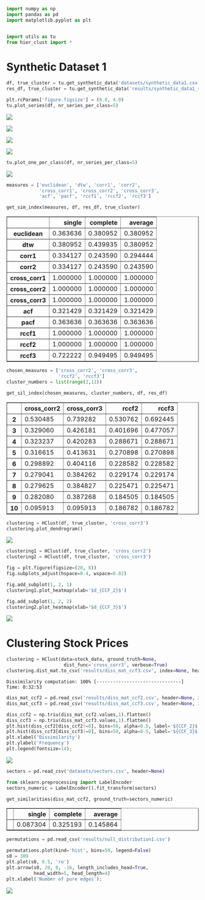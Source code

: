 

```python
import numpy as np
import pandas as pd
import matplotlib.pyplot as plt


import utils as tu
from hier_clust import *
```

# Synthetic Dataset 1


```python
df, true_cluster = tu.get_synthetic_data('datasets/synthetic_data1.csv')
res_df, true_cluster = tu.get_synthetic_data('results/synthetic_data1_res.csv')
```


```python
plt.rcParams['figure.figsize'] = (8.0, 4.0)
tu.plot_series(df, nr_series_per_class=5)
```


![](figures/output_3_0.png)



![](figures/output_3_1.png)



![](figures/output_3_2.png)



![](figures/output_3_3.png)



```python
tu.plot_one_per_class(df, nr_series_per_class=5)
```


![](figures/output_4_0.png)



```python
measures = ['euclidean', 'dtw', 'corr1', 'corr2',
            'cross_corr1', 'cross_corr2', 'cross_corr3',
            'acf', 'pacf', 'rccf1', 'rccf2', 'rccf3']
```


```python
get_sim_index(measures, df, res_df, true_cluster)
```




<div>
<table border="1" class="dataframe">
  <thead>
    <tr style="text-align: right;">
      <th></th>
      <th>single</th>
      <th>complete</th>
      <th>average</th>
    </tr>
  </thead>
  <tbody>
    <tr>
      <th>euclidean</th>
      <td>0.363636</td>
      <td>0.380952</td>
      <td>0.380952</td>
    </tr>
    <tr>
      <th>dtw</th>
      <td>0.380952</td>
      <td>0.439935</td>
      <td>0.380952</td>
    </tr>
    <tr>
      <th>corr1</th>
      <td>0.334127</td>
      <td>0.243590</td>
      <td>0.294444</td>
    </tr>
    <tr>
      <th>corr2</th>
      <td>0.334127</td>
      <td>0.243590</td>
      <td>0.243590</td>
    </tr>
    <tr>
      <th>cross_corr1</th>
      <td>1.000000</td>
      <td>1.000000</td>
      <td>1.000000</td>
    </tr>
    <tr>
      <th>cross_corr2</th>
      <td>1.000000</td>
      <td>1.000000</td>
      <td>1.000000</td>
    </tr>
    <tr>
      <th>cross_corr3</th>
      <td>1.000000</td>
      <td>1.000000</td>
      <td>1.000000</td>
    </tr>
    <tr>
      <th>acf</th>
      <td>0.321429</td>
      <td>0.321429</td>
      <td>0.321429</td>
    </tr>
    <tr>
      <th>pacf</th>
      <td>0.363636</td>
      <td>0.363636</td>
      <td>0.363636</td>
    </tr>
    <tr>
      <th>rccf1</th>
      <td>1.000000</td>
      <td>1.000000</td>
      <td>1.000000</td>
    </tr>
    <tr>
      <th>rccf2</th>
      <td>1.000000</td>
      <td>1.000000</td>
      <td>1.000000</td>
    </tr>
    <tr>
      <th>rccf3</th>
      <td>0.722222</td>
      <td>0.949495</td>
      <td>0.949495</td>
    </tr>
  </tbody>
</table>
</div>




```python
chosen_measures = ['cross_corr2', 'cross_corr3',
                   'rccf2', 'rccf3']
cluster_numbers = list(range(2,11))
```


```python
get_sil_index(chosen_measures, cluster_numbers, df, res_df)
```




<div>
<table border="1" class="dataframe">
  <thead>
    <tr style="text-align: right;">
      <th></th>
      <th>cross_corr2</th>
      <th>cross_corr3</th>
      <th>rccf2</th>
      <th>rccf3</th>
    </tr>
  </thead>
  <tbody>
    <tr>
      <th>2</th>
      <td>0.530485</td>
      <td>0.739282</td>
      <td>0.530762</td>
      <td>0.692445</td>
    </tr>
    <tr>
      <th>3</th>
      <td>0.329060</td>
      <td>0.426181</td>
      <td>0.401696</td>
      <td>0.477057</td>
    </tr>
    <tr>
      <th>4</th>
      <td>0.323237</td>
      <td>0.420283</td>
      <td>0.288671</td>
      <td>0.288671</td>
    </tr>
    <tr>
      <th>5</th>
      <td>0.316615</td>
      <td>0.413631</td>
      <td>0.270898</td>
      <td>0.270898</td>
    </tr>
    <tr>
      <th>6</th>
      <td>0.298892</td>
      <td>0.404116</td>
      <td>0.228582</td>
      <td>0.228582</td>
    </tr>
    <tr>
      <th>7</th>
      <td>0.279041</td>
      <td>0.384262</td>
      <td>0.229174</td>
      <td>0.229174</td>
    </tr>
    <tr>
      <th>8</th>
      <td>0.279625</td>
      <td>0.384827</td>
      <td>0.225471</td>
      <td>0.225471</td>
    </tr>
    <tr>
      <th>9</th>
      <td>0.282080</td>
      <td>0.387268</td>
      <td>0.184505</td>
      <td>0.184505</td>
    </tr>
    <tr>
      <th>10</th>
      <td>0.095913</td>
      <td>0.095913</td>
      <td>0.186782</td>
      <td>0.186782</td>
    </tr>
  </tbody>
</table>
</div>




```python
clustering = HClust(df, true_cluster, 'cross_corr3')
clustering.plot_dendrogram()
```


![](figures/output_9_0.png)



```python
clustering1 = HClust(df, true_cluster, 'cross_corr2')
clustering2 = HClust(df, true_cluster, 'cross_corr3')

fig = plt.figure(figsize=(20, 8))
fig.subplots_adjust(hspace=0.4, wspace=0.02)

fig.add_subplot(1, 2, 1)
clustering1.plot_heatmap(xlab='$d_{CCF_2}$')

fig.add_subplot(1, 2, 2)
clustering2.plot_heatmap(xlab='$d_{CCF_3}$')
```


![](figures/output_10_0.png)


# Clustering Stock Prices


```python
clustering = HClust(data=stock_data, ground_truth=None,
                     dist_func='cross_corr3', verbose=True)
clustering.dist_mat.to_csv('results/diss_mat_ccf3.csv', index=None, header=None)
```

    Dissimilarity computation: 100% [-------------------------------] Time: 0:32:53
    


```python
diss_mat_ccf2 = pd.read_csv('results/diss_mat_ccf2.csv', header=None, index_col=None)
diss_mat_ccf3 = pd.read_csv('results/diss_mat_ccf3.csv', header=None, index_col=None)
```


```python
diss_ccf2 = np.triu(diss_mat_ccf2.values,1).flatten()
diss_ccf3 = np.triu(diss_mat_ccf3.values,1).flatten()
plt.hist(diss_ccf2[diss_ccf2!=0], bins=50, alpha=0.5, label='${CCF_2}$')
plt.hist(diss_ccf3[diss_ccf3!=0], bins=50, alpha=0.5, label='${CCF_3}$')
plt.xlabel('Dissimilarity')
plt.ylabel('Frequency')
plt.legend(fontsize=14);
```


![](figures/output_14_0.png)



```python
sectors = pd.read_csv('datasets/sectors.csv', header=None)
```


```python
from sklearn.preprocessing import LabelEncoder
sectors_numeric = LabelEncoder().fit_transform(sectors)
```


```python
get_similarities(diss_mat_ccf2, ground_truth=sectors_numeric)
```




<div>
<table border="1" class="dataframe">
  <thead>
    <tr style="text-align: right;">
      <th></th>
      <th>single</th>
      <th>complete</th>
      <th>average</th>
    </tr>
  </thead>
  <tbody>
    <tr>
      <th></th>
      <td>0.087304</td>
      <td>0.325193</td>
      <td>0.145864</td>
    </tr>
  </tbody>
</table>
</div>




```python
permutations = pd.read_csv('results/null_distribution1.csv')
```


```python
permutations.plot(kind='hist', bins=50, legend=False)
s0 = 309
plt.plot(s0, 0.5, 'ro')
plt.arrow(s0, 20, 0, -16, length_includes_head=True,
          head_width=5, head_length=4)
plt.xlabel('Number of pure edges');
```


![](figures/output_19_0.png)


